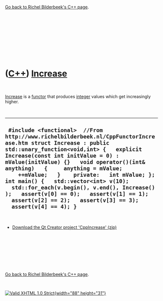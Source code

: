 

[Go back to Richel Bilderbeek's C++ page](Cpp.htm).

 

 

 

 

 

([C++](Cpp.htm)) [Increase](CppFunctorIncrease.htm)
===================================================

 

[Increase](CppFunctorIncrease.htm) is a [functor](CppFunctor.htm) that
produces [integer](CppInt.htm) values which get increasingly higher.

 

  -------------------------------------------------------------------------------------------------------------------------------------------------------------------------------------------------------------------------------------------------------------------------------------------------------------------------------------------------------------------------------------------------------------------------------------------------------------------------------------------------------------------------------------
  ` #include <functional>  //From http://www.richelbilderbeek.nl/CppFunctorIncrease.htm struct Increase : public std::unary_function<void,int> {   explicit Increase(const int initValue = 0) : mValue(initValue) {}   void operator()(int& anything)   {     anything = mValue;     ++mValue;   }    private:   int mValue; };  int main() {   std::vector<int> v(10);   std::for_each(v.begin(), v.end(), Increase() );   assert(v[0] == 0);   assert(v[1] == 1);   assert(v[2] == 2);   assert(v[3] == 3);   assert(v[4] == 4); }`
  -------------------------------------------------------------------------------------------------------------------------------------------------------------------------------------------------------------------------------------------------------------------------------------------------------------------------------------------------------------------------------------------------------------------------------------------------------------------------------------------------------------------------------------

 

-   [Download the Qt Creator project
    'CppIncrease' (zip)](CppIncrease.zip)

 

 

 

 

[Go back to Richel Bilderbeek's C++ page](Cpp.htm).



 

[![Valid XHTML 1.0 Strict](valid-xhtml10.png){width="88"
height="31"}](http://validator.w3.org/check?uri=referer)

